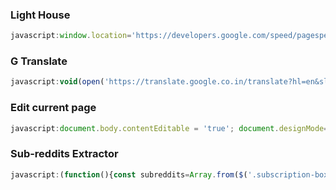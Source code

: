 ### Light House
``` js
javascript:window.location='https://developers.google.com/speed/pagespeed/insights/?url='+encodeURI(window.location);
```
### G Translate
``` js
javascript:void(open('https://translate.google.co.in/translate?hl=en&sl=auto&tl=en&u='+location.href));
```
### Edit current page
```js
javascript:document.body.contentEditable = 'true'; document.designMode='on'; void 0
```
### Sub-reddits Extractor
```js
javascript:(function(){const subreddits=Array.from($('.subscription-box li a.title')).map(link=>link.textContent).join('\n');const textarea=document.createElement('textarea');textarea.value=subreddits;document.body.replaceWith(textarea);})();
```